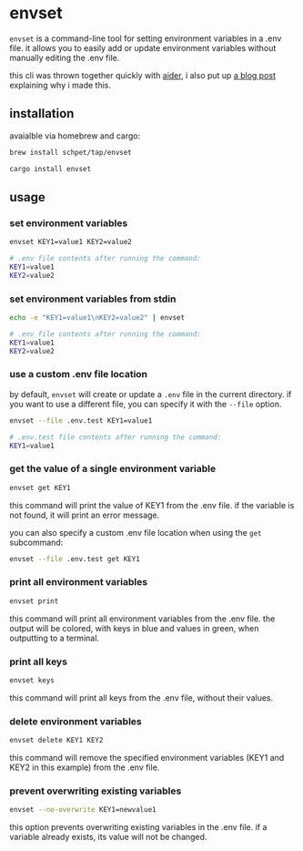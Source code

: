 # envset

`envset` is a command-line tool for setting environment variables in a .env file. it allows you to easily add or update environment variables without manually editing the .env file.

this cli was thrown together quickly with [aider](https://aider.chat/), i also put up [a blog post](https://schpet.com/linklog/envset-updates-env-files) explaining why i made this.

## installation

avaialble via homebrew and cargo:

```bash
brew install schpet/tap/envset
```
```bash
cargo install envset
```

## usage

### set environment variables

```bash
envset KEY1=value1 KEY2=value2
```

```bash
# .env file contents after running the command:
KEY1=value1
KEY2=value2
```

### set environment variables from stdin

```bash
echo -e "KEY1=value1\nKEY2=value2" | envset
```

```bash
# .env file contents after running the command:
KEY1=value1
KEY2=value2
```

### use a custom .env file location

by default, `envset` will create or update a `.env` file in the current directory. if you want to use a different file, you can specify it with the `--file` option.

```bash
envset --file .env.test KEY1=value1
```

```bash
# .env.test file contents after running the command:
KEY1=value1
```

### get the value of a single environment variable

```bash
envset get KEY1
```

this command will print the value of KEY1 from the .env file. if the variable is not found, it will print an error message.

you can also specify a custom .env file location when using the `get` subcommand:

```bash
envset --file .env.test get KEY1
```

### print all environment variables

```bash
envset print
```

this command will print all environment variables from the .env file. the output will be colored, with keys in blue and values in green, when outputting to a terminal.

### print all keys

```bash
envset keys
```

this command will print all keys from the .env file, without their values.

### delete environment variables

```bash
envset delete KEY1 KEY2
```

this command will remove the specified environment variables (KEY1 and KEY2 in this example) from the .env file.

### prevent overwriting existing variables

```bash
envset --no-overwrite KEY1=newvalue1
```

this option prevents overwriting existing variables in the .env file. if a variable already exists, its value will not be changed.

